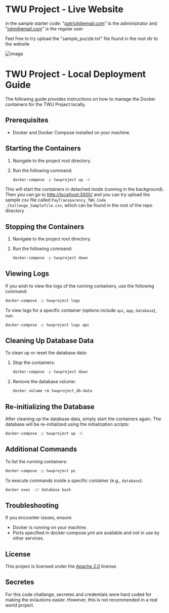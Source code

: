 # TWU Project - Live Website

in the sample starter code:
"patrick@email.com" is the administrator  and
"john@email.com" is the regular user

Feel free to try upload the "sample_puzzle.txt" file found in the root dir to the website

![image](https://github.com/BCDevExchange-CodeChallenge/cc-twu-FIN-lime/assets/72329369/96571eb1-5bbb-40df-9ce5-f850e4eeaf51)

# TWU Project - Local Deployment Guide

The following guide provides instructions on how to manage the Docker containers for the TWU Project locally.

## Prerequisites

- Docker and Docker Compose installed on your machine.

## Starting the Containers

1. Navigate to the project root directory.
2. Run the following command:

   ```bash
   docker-compose -p twuproject up -d
   ``` 
This will start the containers in detached mode (running in the background).
Then you can go to [http://localhost:3000/](http://localhost:3000/) and you can try upload the sample csv file called `PayTransparency_TWU_Code _Challenge_Samplefile.csv`, which can be found in the root of the repo directory


## Stopping the Containers

1. Navigate to the project root directory.
2. Run the following command:

   ```bash
   docker-compose -p twuproject down
   ```  
## Viewing Logs
If you wish to view the logs of the running containers, use the following command:

   ```bash
   docker-compose -p twuproject logs
   ``` 
To view logs for a specific container (options include `api`, `app`, `database`), run:

   ```bash
   docker-compose -p twuproject logs api
   ``` 

## Cleaning Up Database Data
To clean up or reset the database data:
1. Stop the containers:
   ```bash
   docker-compose -p twuproject down
   ``` 
2. Remove the database volume:
   ```bash
   docker volume rm twuproject_db-data
   ```

## Re-initializing the Database
After cleaning up the database data, simply start the containers again. The database will be re-initialized using the initialization scripts:
   ```bash
   docker-compose -p twuproject up -d
   ```

## Additional Commands
To list the running containers:
   ```bash
   docker-compose -p twuproject ps
   ```
To execute commands inside a specific container (e.g., `database`):
   ```bash
   docker exec -it database bash
   ```

## Troubleshooting
If you encounter issues, ensure:

- Docker is running on your machine.
- Ports specified in docker-compose.yml are available and not in use by other services.

## License
This project is licensed under the [Apache 2.0](LICENSE) license. 

## Secretes
For this code challange, secretes and credentials were hard coded for making the evlautions easier. However, this is not recommended in a real world project.

